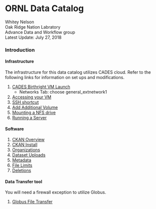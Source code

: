 # ORNL Data Catalog
Whitey Nelson <br>
Oak Ridge Nation Labratory <br>
Advance Data and Workflow group <br>
Latest Update: July 27, 2018 <br>

### Introduction


#### Infrastructure 
The infrastructure for this data catalog utilizes CADES cloud. Refer to the following links for information on set ups and modifications.

1. [CADES Birthright VM Launch](http://support.cades.ornl.gov/user-documentation/_book/quick-starts/launch-vm-quick-start.html)
    - Networks Tab: choose general_extnetwork1
2. [Accessing your VM](http://support.cades.ornl.gov/user-documentation/_book/openstack/access-vm/access-vm-ssh.html)
3. [SSH shortcut](https://github.com/pycroscopy/cades_birthright/blob/master/ssh_alias.md)
4. [Add Additional Volume](https://github.com/pycroscopy/cades_birthright/blob/master/mount_drive.md)
5. [Mounting a NFS drive](https://github.com/whitneylarose/data_catalog/blob/master/docs/nfs_mount.md)
6. [Running a Server](http://support.cades.ornl.gov/user-documentation/_book/openstack/additional/simple-web-server.html)

#### Software 

1. [CKAN Overview](https://github.com/whitneylarose/data_catalog/blob/master/docs/ckan_install.md)
2. [CKAN Install](https://github.com/whitneylarose/ckan/blob/master/doc/maintaining/installing/install-from-package.rst)
3. [Organizations](https://github.com/whitneylarose/data_catalog/blob/master/docs/organizations.md)
4. [Dataset Uploads](https://github.com/whitneylarose/data_catalog/blob/master/docs/uploading_datasets.md)
5. [Metadata](https://github.com/whitneylarose/data_catalog/blob/master/docs/metadata_handling.md)
6. [File Limits](https://github.com/whitneylarose/data_catalog/blob/master/docs/file_limits.md)
7. [Deletions](https://github.com/whitneylarose/data_catalog/blob/master/docs/deletions.md)

#### Data Transfer tool 

You will need a firewall exception to utilize Globus. 

1. [Globus File Transfer](https://github.com/whitneylarose/data_catalog/blob/master/docs/globus_setup.md)
